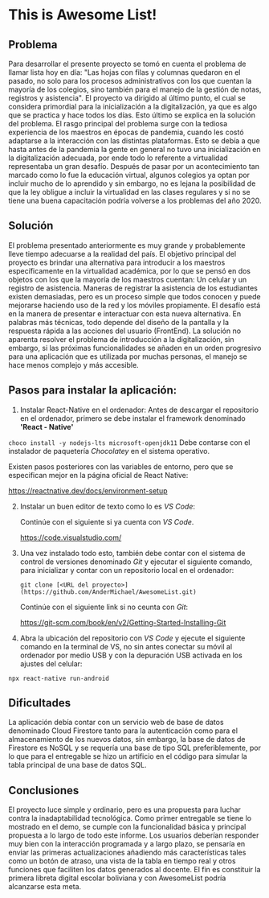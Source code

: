 # This is Awesome List!

## Problema
Para desarrollar el presente proyecto se tomó en cuenta el problema de llamar lista hoy en día: "Las hojas con filas y columnas quedaron en el pasado, no solo para los procesos administrativos con los que cuentan la mayoría de los colegios, sino también para el manejo de la gestión de notas, registros y asistencia". El proyecto va dirigido al último punto, el cual se considera primordial para la inicialización a la digitalización, ya que es algo que se practica y hace todos los días. Esto último se explica en la solución del problema. 
El rasgo principal del problema surge con la tediosa experiencia de los maestros en épocas de pandemia, cuando les costó adaptarse a la interacción con las distintas plataformas. Esto se debía a que hasta antes de la pandemia la gente en general no tuvo una inicialización en la digitalización adecuada, por ende todo lo referente a virtualidad representaba un gran desafío.
Después de pasar por un acontecimiento tan marcado como lo fue la educación virtual, algunos colegios ya optan por incluir mucho de lo aprendido y sin embargo, no es lejana la posibilidad de que la ley obligue a incluir la virtualidad en las clases regulares y si no se tiene una buena capacitación podría volverse a los problemas del año 2020.

## Solución
El problema presentado anteriormente es muy grande y probablemente lleve tiempo adecuarse a la realidad del país. El objetivo principal del proyecto es brindar una alternativa para introducir a los maestros específicamente en la virtualidad académica, por lo que se pensó en dos objetos con los que la mayoría de los maestros cuentan: Un celular y un registro de asistencia. Maneras de registrar la asistencia de los estudiantes existen demasiadas, pero es un proceso simple que todos conocen y puede mejorarse haciendo uso de la red y los móviles propiamente. El desafío está en la manera de presentar e interactuar con esta nueva alternativa. En palabras más técnicas, todo depende del diseño de la pantalla y la respuesta rápida a las acciones del usuario (FrontEnd). La solución no aparenta resolver el problema de introducción a la digitalización, sin embargo, si las próximas funcionalidades se añaden en un orden progresivo para una aplicación que es utilizada por muchas personas, el manejo se hace menos complejo y más accesible.

## Pasos para instalar la aplicación:

1. Instalar React-Native en el ordenador: Antes de descargar el repositorio en el ordenador, primero se debe instalar el framework denominado **'React - Native'**

  `choco install -y nodejs-lts microsoft-openjdk11`  Debe contarse con el instalador de paquetería *Chocolatey* en el sistema operativo.
  
  Existen pasos posteriores con las variables de entorno, pero que se especifican mejor en la página oficial de React Native:
  
  https://reactnative.dev/docs/environment-setup

2. Instalar un buen editor de texto como lo es *VS Code*:
    
   Continúe con el siguiente si ya cuenta con *VS Code*.
   
   https://code.visualstudio.com/

3. Una vez instalado todo esto, también debe contar con el sistema de control de versiones denominado *Git* y ejecutar el siguiente comando, para inicializar y contar con un repositorio local en el ordenador:

    `git clone [<URL del proyecto>](https://github.com/AnderMichael/AwesomeList.git)`
    
    Continúe con el siguiente link si no ceunta con *Git*:
    
    https://git-scm.com/book/en/v2/Getting-Started-Installing-Git
    
4. Abra la ubicación del repositorio con *VS Code* y ejecute el siguiente comando en la terminal de VS, no sin antes conectar su móvil al ordenador por medio USB y con la depuración USB activada en los ajustes del celular:
  
  `npx react-native run-android`

## Dificultades
La aplicación debía contar con un servicio web de base de datos denominado Cloud Firestore tanto para la autenticación como para el almacenamiento de los nuevos datos, sin embargo, la base de datos de Firestore es NoSQL y se requería una base de tipo SQL preferiblemente, por lo que para el entregable se hizo un artificio en el código para simular la tabla principal de una base de datos SQL.
## Conclusiones
El proyecto luce simple y ordinario, pero es una propuesta para luchar contra la inadaptabilidad tecnológica. Como primer entregable se tiene lo mostrado en el demo, se cumple con la funcionalidad básica y principal propuesta a lo largo de todo este informe. Los usuarios deberían responder muy bien con la interacción programada y a largo plazo, se pensaría en enviar las primeras actualizaciones añadiendo más características tales como un botón de atraso, una vista de la tabla en tiempo real y otros funciones que faciliten los datos generados al docente. El fin es constituir la primera libreta digital escolar boliviana y con AwesomeList podría alcanzarse esta meta.
